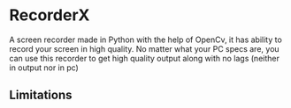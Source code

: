 # RecorderX
A screen recorder made in Python with the help of OpenCv, it has ability to record your screen in high quality.
No matter what your PC specs are, you can use this recorder to get high quality output along with no lags (neither in output nor in pc)

## Limitations
